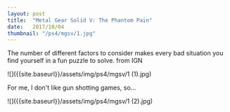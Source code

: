 ```yaml
---
layout: post
title:  "Metal Gear Solid V: The Phantom Pain"
date:   2017/10/04
thumbnail: "/ps4/mgsv/1.jpg"
---
```



The number of different factors to consider makes every bad situation you find yourself in a fun puzzle to solve. from IGN

![]({{site.baseurl}}/assets/img/ps4/mgsv/1 (1).jpg)

For me, I don't like gun shotting games, so...

![]({{site.baseurl}}/assets/img/ps4/mgsv/1 (2).jpg)
